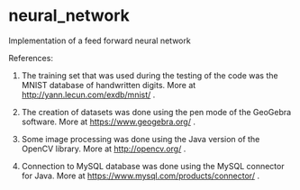# neural_network
Implementation of a feed forward neural network

References:

1) The training set that was used during the testing of the code was the MNIST
   database of handwritten digits. More at http://yann.lecun.com/exdb/mnist/ .

2) The creation of datasets was done using the pen mode of the GeoGebra
   software. More at https://www.geogebra.org/ .

3) Some image processing was done using the Java version of the OpenCV library.
   More at http://opencv.org/ .

4) Connection to MySQL database was done using the MySQL connector for Java.
   More at https://www.mysql.com/products/connector/ .
